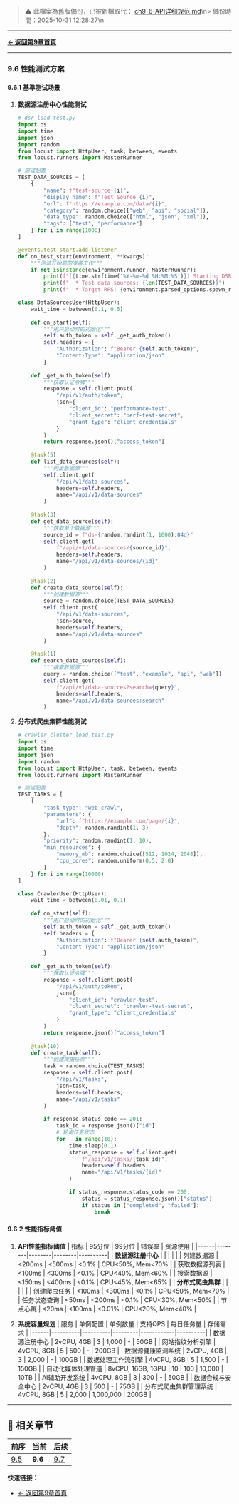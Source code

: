 <!-- LEGACY FILE NOTICE -->
> ⚠️ 此檔案為舊版備份，已被新檔取代： [ch9-6-API详细规范.md](ch9-6-API详细规范.md)\n> 備份時間：2025-10-31 12:28:27\n
---

**[← 返回第9章首頁](ch9-index.md)**

---

### 9.6 性能测试方案

#### 9.6.1 基準测试场景

1. **数据源注册中心性能测试**
   ```python
   # dsr_load_test.py
   import os
   import time
   import json
   import random
   from locust import HttpUser, task, between, events
   from locust.runners import MasterRunner
   
   # 测试配置
   TEST_DATA_SOURCES = [
       {
           "name": f"test-source-{i}",
           "display_name": f"Test Source {i}",
           "url": f"https://example.com/data/{i}",
           "category": random.choice(["web", "api", "social"]),
           "data_type": random.choice(["html", "json", "xml"]),
           "tags": ["test", "performance"]
       } for i in range(1000)
   ]
   
   @events.test_start.add_listener
   def on_test_start(environment, **kwargs):
       """测试开始前的准备工作"""
       if not isinstance(environment.runner, MasterRunner):
           print(f"[{time.strftime('%Y-%m-%d %H:%M:%S')}] Starting DSR performance test")
           print(f"  * Test data sources: {len(TEST_DATA_SOURCES)}")
           print(f"  * Target RPS: {environment.parsed_options.spawn_rate}")
   
   class DataSourcesUser(HttpUser):
       wait_time = between(0.1, 0.5)
       
       def on_start(self):
           """用户启动时的初始化"""
           self.auth_token = self._get_auth_token()
           self.headers = {
               "Authorization": f"Bearer {self.auth_token}",
               "Content-Type": "application/json"
           }
       
       def _get_auth_token(self):
           """获取认证令牌"""
           response = self.client.post(
               "/api/v1/auth/token",
               json={
                   "client_id": "performance-test",
                   "client_secret": "perf-test-secret",
                   "grant_type": "client_credentials"
               }
           )
           return response.json()["access_token"]
       
       @task(5)
       def list_data_sources(self):
           """列出数据源"""
           self.client.get(
               "/api/v1/data-sources",
               headers=self.headers,
               name="/api/v1/data-sources"
           )
       
       @task(3)
       def get_data_source(self):
           """获取单个数据源"""
           source_id = f"ds-{random.randint(1, 1000):04d}"
           self.client.get(
               f"/api/v1/data-sources/{source_id}",
               headers=self.headers,
               name="/api/v1/data-sources/{id}"
           )
       
       @task(2)
       def create_data_source(self):
           """创建数据源"""
           source = random.choice(TEST_DATA_SOURCES)
           self.client.post(
               "/api/v1/data-sources",
               json=source,
               headers=self.headers,
               name="/api/v1/data-sources"
           )
       
       @task(1)
       def search_data_sources(self):
           """搜索数据源"""
           query = random.choice(["test", "example", "api", "web"])
           self.client.get(
               f"/api/v1/data-sources?search={query}",
               headers=self.headers,
               name="/api/v1/data-sources:search"
           )
   ```

2. **分布式爬虫集群性能测试**
   ```python
   # crawler_cluster_load_test.py
   import os
   import time
   import json
   import random
   from locust import HttpUser, task, between, events
   from locust.runners import MasterRunner
   
   # 测试配置
   TEST_TASKS = [
       {
           "task_type": "web_crawl",
           "parameters": {
               "url": f"https://example.com/page/{i}",
               "depth": random.randint(1, 3)
           },
           "priority": random.randint(1, 10),
           "min_resources": {
               "memory_mb": random.choice([512, 1024, 2048]),
               "cpu_cores": random.uniform(0.5, 2.0)
           }
       } for i in range(10000)
   ]
   
   class CrawlerUser(HttpUser):
       wait_time = between(0.01, 0.1)
       
       def on_start(self):
           """用户启动时的初始化"""
           self.auth_token = self._get_auth_token()
           self.headers = {
               "Authorization": f"Bearer {self.auth_token}",
               "Content-Type": "application/json"
           }
       
       def _get_auth_token(self):
           """获取认证令牌"""
           response = self.client.post(
               "/api/v1/auth/token",
               json={
                   "client_id": "crawler-test",
                   "client_secret": "crawler-test-secret",
                   "grant_type": "client_credentials"
               }
           )
           return response.json()["access_token"]
       
       @task(10)
       def create_task(self):
           """创建爬虫任务"""
           task = random.choice(TEST_TASKS)
           response = self.client.post(
               "/api/v1/tasks",
               json=task,
               headers=self.headers,
               name="/api/v1/tasks"
           )
           
           if response.status_code == 201:
               task_id = response.json()["id"]
               # 轮询任务状态
               for _ in range(10):
                   time.sleep(0.1)
                   status_response = self.client.get(
                       f"/api/v1/tasks/{task_id}",
                       headers=self.headers,
                       name="/api/v1/tasks/{id}"
                   )
                   
                   if status_response.status_code == 200:
                       status = status_response.json()["status"]
                       if status in ["completed", "failed"]:
                           break
   ```

#### 9.6.2 性能指标阈值

1. **API性能指标阈值**
   | 指标 | 95分位 | 99分位 | 错误率 | 资源使用 |
   |------|--------|--------|--------|----------|
   | **数据源注册中心** | | | | |
   | 列建数据源 | <200ms | <500ms | <0.1% | CPU<50%, Mem<70% |
   | 获取数据源列表 | <100ms | <300ms | <0.1% | CPU<40%, Mem<60% |
   | 搜索数据源 | <150ms | <400ms | <0.1% | CPU<45%, Mem<65% |
   | **分布式爬虫集群** | | | | |
   | 创建爬虫任务 | <100ms | <300ms | <0.1% | CPU<50%, Mem<70% |
   | 任务状态查询 | <50ms | <200ms | <0.1% | CPU<30%, Mem<50% |
   | 节点心跳 | <20ms | <100ms | <0.01% | CPU<20%, Mem<40% |

2. **系统容量规划**
   | 服务 | 单例配置 | 单例数量 | 支持QPS | 每日任务量 | 存储需求 |
   |------|----------|----------|---------|------------|----------|
   | 数据源注册中心 | 2vCPU, 4GB | 3 | 1,000 | - | 50GB |
   | 网站指纹分析引擎 | 4vCPU, 8GB | 5 | 500 | - | 200GB |
   | 数据源健康监测系统 | 2vCPU, 4GB | 3 | 2,000 | - | 100GB |
   | 数据处理工作流引擎 | 4vCPU, 8GB | 5 | 1,500 | - | 150GB |
   | 自动化媒体处理管道 | 8vCPU, 16GB, 1GPU | 10 | 100 | 10,000 | 10TB |
   | AI辅助开发系统 | 4vCPU, 8GB | 3 | 300 | - | 50GB |
   | 数据合规与安全中心 | 2vCPU, 4GB | 3 | 500 | - | 75GB |
   | 分布式爬虫集群管理系统 | 4vCPU, 8GB | 5 | 2,000 | 1,000,000 | 200GB |

---

## 📑 相关章节

| 前序 | 当前 | 后续 |
|-----|------|------|
| [9.5](ch9-5.md) | **9.6** | [9.7](ch9-7.md) |

**快速链接：**
- [← 返回第9章首頁](ch9-index.md)
